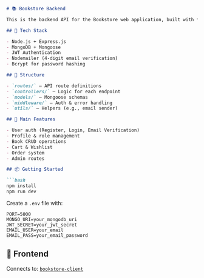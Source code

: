````markdown
# 📚 Bookstore Backend

This is the backend API for the Bookstore web application, built with **Node.js**, **Express**, and **MongoDB**.

## 🔧 Tech Stack

- Node.js + Express.js
- MongoDB + Mongoose
- JWT Authentication
- Nodemailer (4-digit email verification)
- Bcrypt for password hashing

## 📁 Structure

- `routes/` – API route definitions  
- `controllers/` – Logic for each endpoint  
- `models/` – Mongoose schemas  
- `middleware/` – Auth & error handling  
- `utils/` – Helpers (e.g., email sender)

## 🚀 Main Features

- User auth (Register, Login, Email Verification)
- Profile & role management
- Book CRUD operations
- Cart & Wishlist
- Order system
- Admin routes

## 📦 Getting Started

```bash
npm install
npm run dev
````

Create a `.env` file with:

```
PORT=5000
MONGO_URI=your_mongodb_uri
JWT_SECRET=your_jwt_secret
EMAIL_USER=your_email
EMAIL_PASS=your_email_password
```

## 🔗 Frontend

Connects to: [`bookstore-client`](../bookstore-client)
